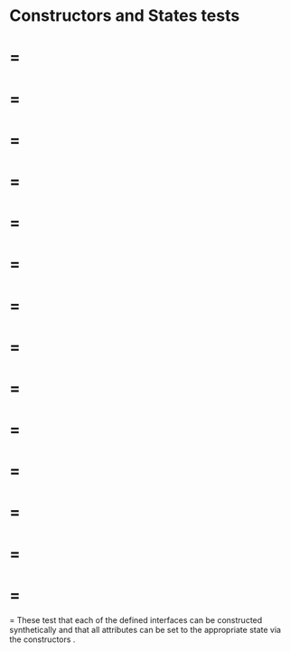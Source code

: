 Constructors
and
States
tests
=
=
=
=
=
=
=
=
=
=
=
=
=
=
=
=
=
=
=
=
=
=
=
=
=
=
=
=
=
=
These
test
that
each
of
the
defined
interfaces
can
be
constructed
synthetically
and
that
all
attributes
can
be
set
to
the
appropriate
state
via
the
constructors
.
